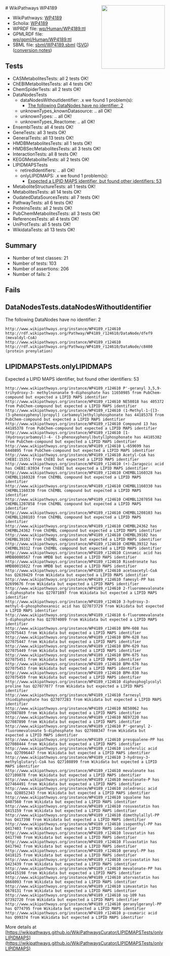<img style="float: right; width: 200px" src="../logo.png" />
# WikiPathways WP4189

* WikiPathways: [WP4189](https://identifiers.org/wikipathways:WP4189)
* Scholia: [WP4189](https://scholia.toolforge.org/wikipathways/WP4189)
* WPRDF file: [wp/Human/WP4189.ttl](../wp/Human/WP4189.ttl)
* GPMLRDF file: [wp/gpml/Human/WP4189.ttl](../wp/gpml/Human/WP4189.ttl)
* SBML file: [sbml/WP4189.sbml](../sbml/WP4189.sbml) ([SVG](../sbml/WP4189.svg)) ([conversion notes](../sbml/WP4189.txt))

## Tests
* CASMetabolitesTests: all 2 tests OK!
* ChEBIMetabolitesTests: all 4 tests OK!
* ChemSpiderTests: all 2 tests OK!
* DataNodesTests
    * dataNodesWithoutIdentifier: .x we found 1 problem(s):
        * [The following DataNodes have no identifier: 2](#d2d32fa1)
    * unknownTypes_knownDatasource: .. all OK!
    * unknownTypes: .. all OK!
    * unknownTypes_Reactome: .. all OK!
* EnsemblTests: all 4 tests OK!
* GeneTests: all 3 tests OK!
* GeneralTests: all 13 tests OK!
* HMDBMetabolitesTests: all 1 tests OK!
* HMDBSecMetabolitesTests: all 3 tests OK!
* InteractionTests: all 8 tests OK!
* KEGGMetaboliteTests: all 2 tests OK!
* LIPIDMAPSTests
    * retiredIdentifiers: .. all OK!
    * onlyLIPIDMAPS: .x we found 1 problem(s):
        * [Expected a LIPID MAPS identifier, but found other identifiers: 53](#d0bfb6f7)
* MetaboliteStructureTests: all 1 tests OK!
* MetabolitesTests: all 14 tests OK!
* OudatedDataSourcesTests: all 7 tests OK!
* PathwayTests: all 6 tests OK!
* ProteinsTests: all 2 tests OK!
* PubChemMetabolitesTests: all 3 tests OK!
* ReferencesTests: all 4 tests OK!
* UniProtTests: all 5 tests OK!
* WikidataTests: all 13 tests OK!


## Summary

* Number of test classes: 21
* Number of tests: 103
* Number of assertions: 206
* Number of fails: 2

## Fails

<a name="d2d32fa1" />

## DataNodesTests.dataNodesWithoutIdentifier

The following DataNodes have no identifier: 2
```
http://www.wikipathways.org/instance/WP4189_r124610 http://rdf.wikipathways.org/Pathway/WP4189_r124610/DataNode/dfef9 (mevaldyl-CoA)
http://www.wikipathways.org/instance/WP4189_r124610 http://rdf.wikipathways.org/Pathway/WP4189_r124610/DataNode/c8400 (protein prenylation)
```

<a name="d0bfb6f7" />

## LIPIDMAPSTests.onlyLIPIDMAPS

Expected a LIPID MAPS identifier, but found other identifiers: 53
```
http://www.wikipathways.org/instance/WP4189_r124610 P'-geranyl 3,5,9-trihydroxy-3- methylnonanate 9-diphosphate has 11650985 from PubChem-compound but expected a LIPID MAPS identifier
http://www.wikipathways.org/instance/WP4189_r124610 NE58018 has 405372 from PubChem-compound but expected a LIPID MAPS identifier
http://www.wikipathways.org/instance/WP4189_r124610 (1-Methyl-1-{[3-(3-phenoxyphenyl)propyl] carbamoyl}ethyl)phosphonate has 44185378 from PubChem-compound but expected a LIPID MAPS identifier
http://www.wikipathways.org/instance/WP4189_r124610 Compound 13 has 44185378 from PubChem-compound but expected a LIPID MAPS identifier
http://www.wikipathways.org/instance/WP4189_r124610 [1-(Hydroxycarbamoyl)-4- (3-phenoxyphenyl)butyl]phosphonate has 44185382 from PubChem-compound but expected a LIPID MAPS identifier
http://www.wikipathways.org/instance/WP4189_r124610 L-659699 has 6440895 from PubChem-compound but expected a LIPID MAPS identifier
http://www.wikipathways.org/instance/WP4189_r124610 Acetyl-CoA has CHEBI:15351 from ChEBI but expected a LIPID MAPS identifier
http://www.wikipathways.org/instance/WP4189_r124610 (+)-Zaragozic acid has CHEBI:83934 from ChEBI but expected a LIPID MAPS identifier
http://www.wikipathways.org/instance/WP4189_r124610 CHEMBL1160328 has CHEMBL1160328 from ChEMBL compound but expected a LIPID MAPS identifier
http://www.wikipathways.org/instance/WP4189_r124610 CHEMBL1160330 has CHEMBL1160330 from ChEMBL compound but expected a LIPID MAPS identifier
http://www.wikipathways.org/instance/WP4189_r124610 CHEMBL1207858 has CHEMBL1207858 from ChEMBL compound but expected a LIPID MAPS identifier
http://www.wikipathways.org/instance/WP4189_r124610 CHEMBL1208103 has CHEMBL1208103 from ChEMBL compound but expected a LIPID MAPS identifier
http://www.wikipathways.org/instance/WP4189_r124610 CHEMBL24362 has CHEMBL24362 from ChEMBL compound but expected a LIPID MAPS identifier
http://www.wikipathways.org/instance/WP4189_r124610 CHEMBL39102 has CHEMBL39102 from ChEMBL compound but expected a LIPID MAPS identifier
http://www.wikipathways.org/instance/WP4189_r124610 CHEMBL39312 has CHEMBL39312 from ChEMBL compound but expected a LIPID MAPS identifier
http://www.wikipathways.org/instance/WP4189_r124610 Cinnamic acid has HMDB0000567 from HMDB but expected a LIPID MAPS identifier
http://www.wikipathways.org/instance/WP4189_r124610 Risedronate has HMDB0015022 from HMDB but expected a LIPID MAPS identifier
http://www.wikipathways.org/instance/WP4189_r124610 acetoacetyl-CoA has Q2639429 from Wikidata but expected a LIPID MAPS identifier
http://www.wikipathways.org/instance/WP4189_r124610 famesyl-PP has Q2699676 from Wikidata but expected a LIPID MAPS identifier
http://www.wikipathways.org/instance/WP4189_r124610 2-fluoromevalonate 5-diphosphate has Q27071897 from Wikidata but expected a LIPID MAPS identifier
http://www.wikipathways.org/instance/WP4189_r124610 3-hydroxy-3-methyl-6-phosphohexanoic acid has Q27073729 from Wikidata but expected a LIPID MAPS identifier
http://www.wikipathways.org/instance/WP4189_r124610 6-fluoromevalonate 5-diphosphate has Q27074009 from Wikidata but expected a LIPID MAPS identifier
http://www.wikipathways.org/instance/WP4189_r124610 BPH-608 has Q27075443 from Wikidata but expected a LIPID MAPS identifier
http://www.wikipathways.org/instance/WP4189_r124610 BPH-628 has Q27075447 from Wikidata but expected a LIPID MAPS identifier
http://www.wikipathways.org/instance/WP4189_r124610 BPH-629 has Q27075449 from Wikidata but expected a LIPID MAPS identifier
http://www.wikipathways.org/instance/WP4189_r124610 BPH-675 has Q27075451 from Wikidata but expected a LIPID MAPS identifier
http://www.wikipathways.org/instance/WP4189_r124610 BPH-676 has Q27075453 from Wikidata but expected a LIPID MAPS identifier
http://www.wikipathways.org/instance/WP4189_r124610 BPH-830 has Q27075459 from Wikidata but expected a LIPID MAPS identifier
http://www.wikipathways.org/instance/WP4189_r124610 diphosphoglycolyl proline has Q27077077 from Wikidata but expected a LIPID MAPS identifier
http://www.wikipathways.org/instance/WP4189_r124610 farnesyl thiodiphosphate has Q27077283 from Wikidata but expected a LIPID MAPS identifier
http://www.wikipathways.org/instance/WP4189_r124610 NE58062 has Q27087889 from Wikidata but expected a LIPID MAPS identifier
http://www.wikipathways.org/instance/WP4189_r124610 NE97220 has Q27087890 from Wikidata but expected a LIPID MAPS identifier
http://www.wikipathways.org/instance/WP4189_r124610 P'-geranyl 2-fluoromevalonate 5-diphosphate has Q27088347 from Wikidata but expected a LIPID MAPS identifier
http://www.wikipathways.org/instance/WP4189_r124610 presqualene-PP has Q27088444 from Wikidata but expected a LIPID MAPS identifier
http://www.wikipathways.org/instance/WP4189_r124610 isoferulic acid has Q27096447 from Wikidata but expected a LIPID MAPS identifier
http://www.wikipathways.org/instance/WP4189_r124610 3-hydroxy-3-methylglutaryl-CoA has Q27108899 from Wikidata but expected a LIPID MAPS identifier
http://www.wikipathways.org/instance/WP4189_r124610 mevalonate has Q27109878 from Wikidata but expected a LIPID MAPS identifier
http://www.wikipathways.org/instance/WP4189_r124610 mevalonate-P has Q27464491 from Wikidata but expected a LIPID MAPS identifier
http://www.wikipathways.org/instance/WP4189_r124610 zoledronic acid has Q28852343 from Wikidata but expected a LIPID MAPS identifier
http://www.wikipathways.org/instance/WP4189_r124610 squalene has Q407560 from Wikidata but expected a LIPID MAPS identifier
http://www.wikipathways.org/instance/WP4189_r124610 rosuvastatin has Q415159 from Wikidata but expected a LIPID MAPS identifier
http://www.wikipathways.org/instance/WP4189_r124610 dimethylallyl-PP has Q417398 from Wikidata but expected a LIPID MAPS identifier
http://www.wikipathways.org/instance/WP4189_r124610 isopenthyl-PP has Q417403 from Wikidata but expected a LIPID MAPS identifier
http://www.wikipathways.org/instance/WP4189_r124610 lovastatin has Q417740 from Wikidata but expected a LIPID MAPS identifier
http://www.wikipathways.org/instance/WP4189_r124610 Fluvastatin has Q417942 from Wikidata but expected a LIPID MAPS identifier
http://www.wikipathways.org/instance/WP4189_r124610 geranyl-PP has Q418125 from Wikidata but expected a LIPID MAPS identifier
http://www.wikipathways.org/instance/WP4189_r124610 cerivastatin has Q423439 from Wikidata but expected a LIPID MAPS identifier
http://www.wikipathways.org/instance/WP4189_r124610 mevalonate-PP has Q45415198 from Wikidata but expected a LIPID MAPS identifier
http://www.wikipathways.org/instance/WP4189_r124610 atorvastatin has Q668093 from Wikidata but expected a LIPID MAPS identifier
http://www.wikipathways.org/instance/WP4189_r124610 simvastatin has Q670131 from Wikidata but expected a LIPID MAPS identifier
http://www.wikipathways.org/instance/WP4189_r124610 sq-109 has Q7392720 from Wikidata but expected a LIPID MAPS identifier
http://www.wikipathways.org/instance/WP4189_r124610 geranylgeranyl-PP has Q774795 from Wikidata but expected a LIPID MAPS identifier
http://www.wikipathways.org/instance/WP4189_r124610 p-coumaric acid has Q99374 from Wikidata but expected a LIPID MAPS identifier
```

More details at [https://wikipathways.github.io/WikiPathwaysCurator/LIPIDMAPSTests/onlyLIPIDMAPS](https://wikipathways.github.io/WikiPathwaysCurator/LIPIDMAPSTests/onlyLIPIDMAPS)

